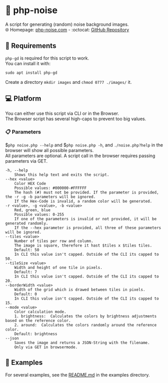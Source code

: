 # :milky_way: php-noise
A script for generating (random) noise background images.  
:globe_with_meridians: Homepage: [php-noise.com](https://php-noise.com) - :octocat: [GitHub Repository](https://github.com/RundesBalli/php-noise.com/)  

## :wrench: Requirements
`php-gd` is required for this script to work.  
You can install it with:  
```
sudo apt install php-gd
```
Create a directory `mkdir images` and `chmod 0777 ./images/` it.

## :computer: Platform
You can either use this script via CLI or in the Browser.  
The Browser script has several high-caps to prevent too big values.  

### :clipboard: Parameters
$`php noise.php --help` and $`php noise.php -h`, and `./noise.php?help` in the browser will show all possible parameters.  
All parameters are optional. A script call in the browser requires passing parameters via GET.

```
-h, --help
	Shows this help text and exits the script.
--hex <value>
	Color HEX Code
	Possible values: #000000-#FFFFFF
	The hash (#) must not be provided. If the parameter is provided, the -r -g -b parameters will be ignored.
	If the Hex-Code is invalid, a random color will be generated.
-r <value>, -g <value>, -b <value>
	Red, green, blue
	Possible values: 0-255
	If one of the parameters is invalid or not provided, it will be generated randomly.
	If the --hex parameter is provided, all three of these parameters will be ignored.
--tiles <value>
	Number of tiles per row and column.
	The image is square, therefore it hast $tiles x $tiles tiles.
	Default: 50
	In CLI this value isn't capped. Outside of the CLI its capped to 50.
--tileSize <value>
	Width and height of one tile in pixels.
	Default: 7
	In CLI this value isn't capped. Outside of the CLI its capped to 20.
--borderWidth <value>
	Width of the grid which is drawed between tiles in pixels.
	Default: 0
	In CLI this value isn't capped. Outside of the CLI its capped to 15.
--mode <value>
	Color calculation mode.
	1. brightness:	Calculates the colors by brightness adjustments based on the reference color.
	2. around:	Calculates the colors randomly around the reference color.
	Default: brightness
--json
	Saves the image and returns a JSON-String with the filename.
	Only via GET in browsermode.
```

## :bookmark_tabs: Examples
For several examples, see the [README.md](https://github.com/RundesBalli/php-noise/blob/master/examples/README.md) in the examples directory.
